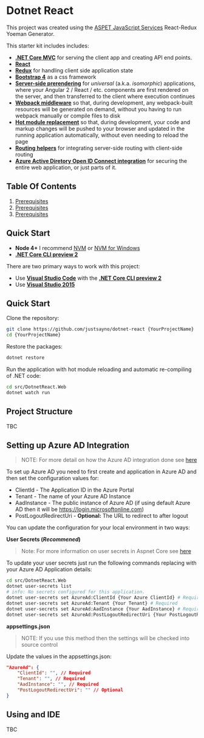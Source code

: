 # Dotnet React

This project was created using the [ASPET JavaScript Services](https://github.com/aspnet/JavaScriptServices) React-Redux Yoeman Generator.

This starter kit includes includes:

 * [**.NET Core MVC**]() for serving the client app and creating API end points.
 * [**React**](https://facebook.github.io/react/)
 * [**Redux**](http://redux.js.org/) for handling client side application state
 * [**Bootstrap 4**](https://v4-alpha.getbootstrap.com/) as a css framework
 * [**Server-side prerendering**](#server-side-prerendering) for *universal* (a.k.a. *isomorphic*) applications, where your Angular 2 / React / etc. components are first rendered on the server, and then transferred to the client where execution continues
 * [**Webpack middleware**](#webpack-dev-middleware) so that, during development, any webpack-built resources will be generated on demand, without you having to run webpack manually or compile files to disk
 * [**Hot module replacement**](#webpack-hot-module-replacement) so that, during development, your code and markup changes will be pushed to your browser and updated in the running application automatically, without even needing to reload the page
 * [**Routing helpers**](#routing-helper-mapspafallbackroute) for integrating server-side routing with client-side routing
 * [**Azure Active Diretory Open ID Connect integration**](https://azure.microsoft.com/en-us/resources/samples/active-directory-dotnet-webapp-openidconnect-aspnetcore/) for securing the entire web application, or just parts of it. 

 
## Table Of Contents
1. [Prerequisites](#Prerequisites)
1. [Prerequisites](#Quick-Start)
1. [Prerequisites](#Quick-Start)

## Quick Start

* **Node 4+** I recommend [NVM](https://github.com/creationix/nvm) or [NVM for Windows]()
* [**.NET Core CLI preview 2**](https://docs.microsoft.com/en-us/dotnet/articles/core/tools/)

There are two primary ways to work with this project:

 * Use [**Visual Studio Code**](https://code.visualstudio.com) with the [**.NET Core CLI preview 2**](https://docs.microsoft.com/en-us/dotnet/articles/core/tools/)
 * Use [**Visual Studio 2015**](https://www.visualstudio.com/vs)

## Quick Start

Clone the repository:

```bash
git clone https://github.com/justsayno/dotnet-react {YourProjectName}
cd {YourProjectName}
```

Restore the packages:

```bash
dotnet restore
```

Run the application with hot module reloading and automatic re-compiling of .NET code:

```bash
cd src/DotnetReact.Web
dotnet watch run
```

## Project Structure

TBC

## Setting up Azure AD Integration

> NOTE: For more detail on how the Azure AD integration done see [here](https://azure.microsoft.com/en-us/resources/samples/active-directory-dotnet-webapp-openidconnect-aspnetcore/)

To set up Azure AD you need to first create and application in Azure AD and then set the configuration values for:

- ClientId - The Application ID in the Azure Portal
- Tenant - The name of your Azure AD Instance
- AadInstance - The public instance of Azure AD (if using default Azure AD then it will be https://login.microsoftonline.com)
- PostLogoutRedirectUri - **Optional:** The URL to redirect to after logout

You can update the configuration for your local environment in two ways:

**User Secrets (*Recommened*)**

> Note: For more information on user secrets in Aspnet Core see [here](https://docs.microsoft.com/en-us/aspnet/core/security/app-secrets)

To update your user secrets just run the following commands replacing with your Azure AD Application details:

```bash
cd src/DotnetReact.Web
dotnet user-secrets list
# info: No secrets configured for this application.
dotnet user-secrets set AzureAd:ClientId {Your Azure ClientId} # Required
dotnet user-secrets set AzureAd:Tenant {Your Tenant} # Required
dotnet user-secrets set AzureAd:AadInstance {Your AadInstance} # Required
dotnet user-secrets set AzureAd:PostLogoutRedirectUri {Your PostLogoutRedirectUri} # Optional
```

**appsettings.json**

> NOTE: If you use this method then the settings will be checked into source control

Update the values in the appsettings.json:

```json
"AzureAd": {
    "ClientId": "", // Required
    "Tenant": "", // Required
    "AadInstance": "", // Required
    "PostLogoutRedirectUri": "" // Optional
}
```

## Using and IDE

TBC